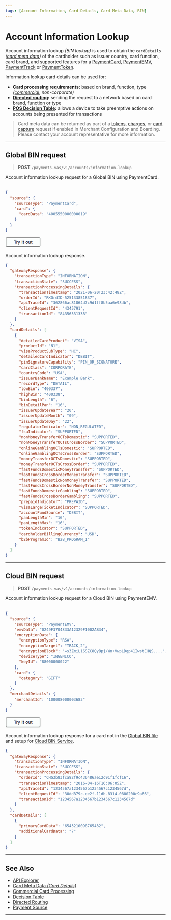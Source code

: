 ```yaml
---
tags: [Account Information, Card Details, Card Meta Data, BIN]
---
```


# Account Information Lookup

Account information lookup *(BIN lookup)* is used to obtain the `cardDetails` *([card meta data](?path=docs/Resources/Master-Data/Card-Details.md))* of the cardholder such as issuer country, card function, card brand, and supported features for a [PaymentCard](?path=docs/Resources/Guides/Payment-Sources/Payment-Card.md), [PaymentEMV](?path=docs/In-Person/Encrypted-Payments/EMV.md), [PaymentTrack](?path=docs/In-Person/Encrypted-Payments/Track.md) or [PaymentToken](?path=docs/Resources/API-Documents/Payments_VAS/Payment-Token.md).

Information lookup card details can be used for:

- **Card processing requirements:** based on brand, function, type *([commercial](?path=docs/Resources/Guides/Level23/Level23.md), non-corporate)*
- **[Directed routing](?path=docs/Resources/Guides/Transaction-Routing/Directed-Routing.md):** sending the request to a network based on card brand, function or type
- **[POS Decision Table](?path=docs/Resources/API-Documents/Device-Management/Decision-Table.md):** allows a device to take preemptive actions on accounts being presented for transactions

<!-- theme: info -->
> Card meta data can be returned as part of a [tokens](?path=docs/Resources/API-Documents/Payments_VAS/Payment-Token.md), [charges](?path=docs/Resources/API-Documents/Payments/Charges.md), or [card capture](?path=docs/Online-Mobile-Digital/Secure-Data-Capture/API/API-Only.md) request if enabled in Merchant Configuration and Boarding. Please contact your account representative for more information.

---

## Global BIN request

<!--
type: tab
titles: Request, Response
-->

<!-- theme: success -->
> **POST** `/payments-vas/v1/accounts/information-lookup`

Account information lookup request for a Global BIN using PaymentCard.

```json

{
  "source": {
    "sourceType": "PaymentCard",
    "card": {
      "cardData": "4005550000000019"
    }
  }
}

```

[![Try it out](../../../../assets/images/button.png)](../api/?type=post&path=/payments-vas/v1/accounts/information-lookup)

<!--
type: tab
-->

Account information lookup response.

```json
{
  "gatewayResponse": {
    "transactionType": "INFORMATION",
    "transactionState": "SUCCESS",
    "transactionProcessingDetails": {
      "transactionTimestamp": "2021-06-20T23:42:48Z",
      "orderId": "RKOrdID-525133851837",
      "apiTraceId": "362866ac81864d7c9d1ff8b5aa6e98db",
      "clientRequestId": "4345791",
      "transactionId": "84356531338"
    }
  },
  "cardDetails": [
    {
      "detailedCardProduct": "VISA",
      "productId": "N1",
      "visaProductSubType": "HC",
      "detailedCardIndicator": "DEBIT",
      "pinSignatureCapability": "PIN_OR_SIGNATURE",
      "cardClass": "CORPORATE",
      "countryCode": "USA",
      "issuerBankName": "Example Bank",
      "recordType": "DETAIL",
      "lowBin": "400337",
      "highBin": "400338",
      "binLength": "6",
      "binDetailPan": "16",
      "issuerUpdateYear": "20",
      "issuerUpdateMonth": "09",
      "issuerUpdateDay": "22",
      "regulatorIndicator": "NON_REGULATED",
      "fsaIndicator": "SUPPORTED",
      "nonMoneyTransferOCTsDomestic": "SUPPORTED",
      "nonMoneyTransferOCTsCrossBorder": "SUPPORTED",
      "onlineGamblingOCTsDomestic": "SUPPORTED",
      "onlineGamblingOCTsCrossBorder": "SUPPORTED",
      "moneyTransferOCTsDomestic": "SUPPORTED",
      "moneyTransferOCTsCrossBorder": "SUPPORTED",
      "fastFundsDomesticMoneyTransfer": "SUPPORTED",
      "fastFundsCrossBorderMoneyTransfer": "SUPPORTED",
      "fastFundsDomesticNonMoneyTransfer": "SUPPORTED",
      "fastFundsCrossBorderNonMoneyTransfer": "SUPPORTED",
      "fastFundsDomesticGambling": "SUPPORTED",
      "fastFundsCrossBorderGambling": "SUPPORTED",
      "prepaidIndicator": "PREPAID",
      "visaLargeTicketIndicator": "SUPPORTED",
      "accountFundSource": "DEBIT",
      "panLengthMin": "16",
      "panLengthMax": "16",
      "tokenIndicator": "SUPPORTED",
      "cardholderBillingCurrency": "USD",
      "b2bProgramId": "B2B_PROGRAM_1"
    }
  ]
}
```

<!-- type: tab-end -->

---

## Cloud BIN request

<!--
type: tab
titles: Request, Response
-->

<!-- theme: success -->
> **POST** `/payments-vas/v1/accounts/information-lookup`

Account information lookup request for a Cloud BIN using PaymentEMV.

```json

{
  "source": {
    "sourceType": "PaymentEMV",
    "emvData": "0249F3704833A12329F1002AB34",
    "encryptionData": {
      "encryptionType": "RSA",
      "encryptionTarget": "TRACK_2",
      "encryptionBlock": "=s3ZmiL1SSZC8QyBpj/Wn+VwpLDgp41IwstEHQS....",
      "deviceType": "INGENICO",
      "keyId": "88000000022"
    },
    "card": {
      "category": "GIFT"
    }
  },
  "merchantDetails": {
    "merchantId": "100008000003683"
  }
}

```

[![Try it out](../../../../assets/images/button.png)](../api/?type=post&path=/payments-vas/v1/accounts/information-lookup)

<!--
type: tab
-->

Account information lookup response for a card not in the [Global BIN file](#global-bin-request) and setup for [Cloud BIN Service](?path=docs/Resources/API-Documents/Device-Management/DT-Cloud-BIN-Download.md).

```json
{
  "gatewayResponse": {
    "transactionType": "INFORMATION",
    "transactionState": "SUCCESS",
    "transactionProcessingDetails": {
      "orderId": "CHG3b83fca82f9c436486ae12c91f1fcf16",
      "transactionTimestamp": "2016-04-16T16:06:05Z",
      "apiTraceId": "1234567a1234567b1234567c1234567d",
      "clientRequestId": "30dd879c-ee2f-11db-8314-0800200c9a66",
      "transactionId": "1234567a1234567b1234567c1234567d"
    }
  },
  "cardDetails": [
    {
      "primaryCardData": "6543210098765432",
      "additionalCardData": "7"
    }
  ]
}
```

<!-- type: tab-end -->

---

## See Also

- [API Explorer](../api/?type=post&path=/payments-vas/v1/accounts/information-lookup)
- [Card Meta Data *(Card Details)*](?path=docs/Resources/Master-Data/Card-Details.md)
- [Commercial Card Processing](?path=docs/Resources/Guides/Level23/Level23.md)
- [Decision Table](?path=docs/Resources/API-Documents/Device-Management/Decision-Table.md)
- [Directed Routing](?oath=docs/Resources/Guides/Transaction-Routing/Directed-Routing.md)
- [Payment Source](?path=docs/Resources/Guides/Payment-Sources/Source-Type.md)

---
